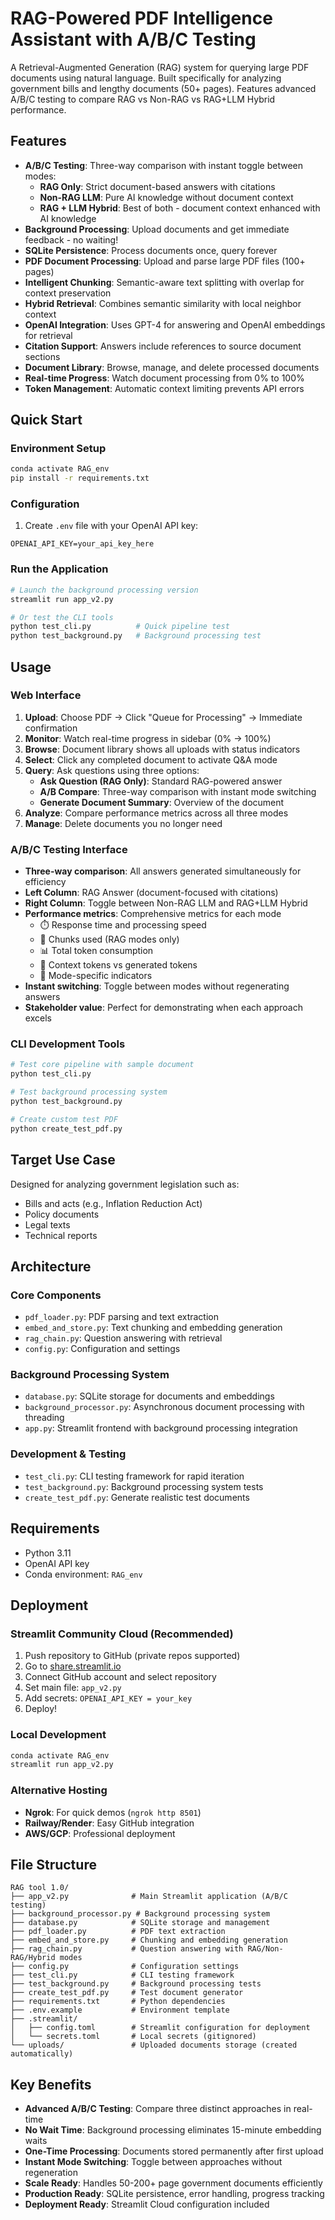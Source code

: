# RAG-Powered PDF Intelligence Assistant with A/B/C Testing

A Retrieval-Augmented Generation (RAG) system for querying large PDF documents using natural language. Built specifically for analyzing government bills and lengthy documents (50+ pages). Features advanced A/B/C testing to compare RAG vs Non-RAG vs RAG+LLM Hybrid performance.

## Features

- **A/B/C Testing**: Three-way comparison with instant toggle between modes:
  - **RAG Only**: Strict document-based answers with citations
  - **Non-RAG LLM**: Pure AI knowledge without document context  
  - **RAG + LLM Hybrid**: Best of both - document context enhanced with AI knowledge
- **Background Processing**: Upload documents and get immediate feedback - no waiting!
- **SQLite Persistence**: Process documents once, query forever
- **PDF Document Processing**: Upload and parse large PDF files (100+ pages)
- **Intelligent Chunking**: Semantic-aware text splitting with overlap for context preservation
- **Hybrid Retrieval**: Combines semantic similarity with local neighbor context
- **OpenAI Integration**: Uses GPT-4 for answering and OpenAI embeddings for retrieval
- **Citation Support**: Answers include references to source document sections
- **Document Library**: Browse, manage, and delete processed documents
- **Real-time Progress**: Watch document processing from 0% to 100%
- **Token Management**: Automatic context limiting prevents API errors

## Quick Start

### Environment Setup
```bash
conda activate RAG_env
pip install -r requirements.txt
```

### Configuration
1. Create `.env` file with your OpenAI API key:
```
OPENAI_API_KEY=your_api_key_here
```

### Run the Application
```bash
# Launch the background processing version
streamlit run app_v2.py

# Or test the CLI tools
python test_cli.py          # Quick pipeline test
python test_background.py   # Background processing test
```

## Usage

### Web Interface
1. **Upload**: Choose PDF → Click "Queue for Processing" → Immediate confirmation
2. **Monitor**: Watch real-time progress in sidebar (0% → 100%)
3. **Browse**: Document library shows all uploads with status indicators
4. **Select**: Click any completed document to activate Q&A mode
5. **Query**: Ask questions using three options:
   - **Ask Question (RAG Only)**: Standard RAG-powered answer
   - **A/B Compare**: Three-way comparison with instant mode switching
   - **Generate Document Summary**: Overview of the document
6. **Analyze**: Compare performance metrics across all three modes
7. **Manage**: Delete documents you no longer need

### A/B/C Testing Interface
- **Three-way comparison**: All answers generated simultaneously for efficiency
- **Left Column**: RAG Answer (document-focused with citations)
- **Right Column**: Toggle between Non-RAG LLM and RAG+LLM Hybrid
- **Performance metrics**: Comprehensive metrics for each mode
  - ⏱️ Response time and processing speed
  - 🎯 Chunks used (RAG modes only)
  - 📊 Total token consumption
  - 📝 Context tokens vs generated tokens
  - 💭 Mode-specific indicators
- **Instant switching**: Toggle between modes without regenerating answers
- **Stakeholder value**: Perfect for demonstrating when each approach excels

### CLI Development Tools
```bash
# Test core pipeline with sample document
python test_cli.py

# Test background processing system  
python test_background.py

# Create custom test PDF
python create_test_pdf.py
```

## Target Use Case

Designed for analyzing government legislation such as:
- Bills and acts (e.g., Inflation Reduction Act)
- Policy documents
- Legal texts
- Technical reports

## Architecture

### Core Components
- `pdf_loader.py`: PDF parsing and text extraction
- `embed_and_store.py`: Text chunking and embedding generation  
- `rag_chain.py`: Question answering with retrieval
- `config.py`: Configuration and settings

### Background Processing System
- `database.py`: SQLite storage for documents and embeddings
- `background_processor.py`: Asynchronous document processing with threading
- `app.py`: Streamlit frontend with background processing integration

### Development & Testing
- `test_cli.py`: CLI testing framework for rapid iteration
- `test_background.py`: Background processing system tests
- `create_test_pdf.py`: Generate realistic test documents

## Requirements

- Python 3.11
- OpenAI API key
- Conda environment: `RAG_env`

## Deployment

### Streamlit Community Cloud (Recommended)
1. Push repository to GitHub (private repos supported)
2. Go to [share.streamlit.io](https://share.streamlit.io)
3. Connect GitHub account and select repository
4. Set main file: `app_v2.py`
5. Add secrets: `OPENAI_API_KEY = your_key`
6. Deploy!

### Local Development
```bash
conda activate RAG_env
streamlit run app_v2.py
```

### Alternative Hosting
- **Ngrok**: For quick demos (`ngrok http 8501`)
- **Railway/Render**: Easy GitHub integration
- **AWS/GCP**: Professional deployment

## File Structure
```
RAG tool 1.0/
├── app_v2.py              # Main Streamlit application (A/B/C testing)
├── background_processor.py # Background processing system
├── database.py            # SQLite storage and management
├── pdf_loader.py          # PDF text extraction
├── embed_and_store.py     # Chunking and embedding generation
├── rag_chain.py           # Question answering with RAG/Non-RAG/Hybrid modes
├── config.py              # Configuration settings
├── test_cli.py            # CLI testing framework
├── test_background.py     # Background processing tests
├── create_test_pdf.py     # Test document generator
├── requirements.txt       # Python dependencies
├── .env.example           # Environment template
├── .streamlit/
│   ├── config.toml        # Streamlit configuration for deployment
│   └── secrets.toml       # Local secrets (gitignored)
└── uploads/               # Uploaded documents storage (created automatically)
```

## Key Benefits

- **Advanced A/B/C Testing**: Compare three distinct approaches in real-time
- **No Wait Time**: Background processing eliminates 15-minute embedding waits
- **One-Time Processing**: Documents stored permanently after first upload
- **Instant Mode Switching**: Toggle between approaches without regeneration
- **Scale Ready**: Handles 50-200+ page government documents efficiently
- **Production Ready**: SQLite persistence, error handling, progress tracking
- **Deployment Ready**: Streamlit Cloud configuration included